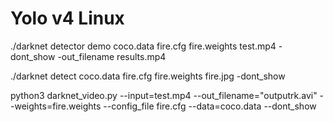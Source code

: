 # Yolo v4 Linux
./darknet detector demo coco.data fire.cfg fire.weights test.mp4 -dont_show -out_filename results.mp4

./darknet detect coco.data fire.cfg fire.weights fire.jpg -dont_show

python3 darknet_video.py --input=test.mp4 --out_filename="outputrk.avi" --weights=fire.weights --config_file fire.cfg --data=coco.data --dont_show
